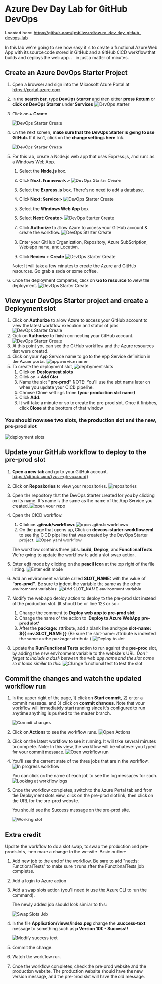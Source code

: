 # Azure Dev Day Lab for GitHub DevOps
Located here: <https://github.com/jimblizzard/azure-dev-day-github-devops-lab>

In this lab we're going to see how easy it is to create a functional Azure Web App with its source code stored in GitHub and a GitHub CICD workflow that builds and deploys the web app. . . in just a matter of minutes.
## Create an Azure DevOps Starter Project

1. Open a browser and sign into the Microsoft Azure Portal at <https://portal.azure.com>
1. In the **search bar**, type **DevOps Starter** and then either **press Return** or **click on DevOps Starter** under **Services**
    ![DevOps starter](./images/devops-starter-1.png)
1. Click on **+ Create**

    ![DevOps Starter Create](./images/devops-starter-2.png)
1. On the next screen, **make sure that the DevOps Starter is going to use GitHub.** If it isn't, click on the **change settings here** link.

    ![DevOps Starter Create](./images/devops-starter-3.png)
1. For this lab, create a Node.js web app that uses Express.js, and runs as a Windows Web App.
    1. Select the **Node.js** box.
    1. Click **Next: Framework >**
        ![DevOps Starter Create](./images/devops-starter-4.png)
    1. Select the **Express.js** box. There's no need to add a database. 
    1. Click **Next: Service >**
        ![DevOps Starter Create](./images/devops-starter-5.png)
    1. Select the **Windows Web App** box. 
    1. Select **Next: Create >**
        ![DevOps Starter Create](./images/devops-starter-6.png)

    1. Click **Authorize** to allow Azure to access your GitHub account & create the workflow.
        ![DevOps Starter Create](./images/devops-starter-7.png)
    1. Enter your GitHub Organization, Repository, Azure SubScription, Web app name, and Location. 
    1. Click **Review + Create**
        ![DevOps Starter Create](./images/devops-starter-8.png)

    Note: It will take a few minutes to create the Azure and GitHub resources. Go grab a soda or some coffee. 

1. Once the deployment completes, click on **Go to resource** to view the deployment. 
    ![DevOps Starter Create](./images/devops-starter-9.png)

## View your DevOps Starter project and create a Deployment slot

1. Click on **Authorize** to allow Azure to access your GitHub account to view the latest workflow execution and status of jobs
    ![DevOps Starter Create](./images/devops-starter-10.png)
1. Cick on **Authorize** to finish connecting your GitHub account.
    ![DevOps Starter Create](./images/devops-starter-11.png)
1. At this point you can see the GitHub workflow and the Azure resources that were created.
1. Click on your App Service name to go to the App Service definition in the Azure portal.
    ![app service name](./images/devops-starter-post-deploy.png)
1. To create the deployment slot, 
    ![deployment slots](./images/deployment-slots-1.png)
    1. Click on **Deployment slots**
    1. Click on **+ Add Slot**  
    1. Name the slot **"pre-prod"** NOTE: You'll use the slot name later on when you update your CICD pipeline.
    1. Choose Clone settings from: **{your production slot name}**
    1. Click **Add**.
    1. It will take a minute or so to create the pre-prod slot. Once it finishes, click **Close** at the boottom of that window.

### You should now see two slots, the production slot and the new, pre-prod slot

![deployment slots](./images/deployment-slots.png)

## Update your GitHub workflow to deploy to the pre-prod slot

1. **Open a new tab** and go to your GitHub account. https://github.com/{your-gh-account}
1. Click on **Repositories** to view your repositories. 
    ![repositories](./images/repositories-1.png)
1. Open the repository that the DevOps Starter created for you by clicking on its name. It's name is the same as the name of the App Service you created. 
    ![open your repo](./images/open-your-repo.png)
1. Open the CICD workflow. 
    1. Click on **.github/workflows** 
    ![open .github workflows](./images/open-github-workflows.png)
    1. On the page that opens up, Click on **devops-starter-workflow.yml** to see the CICD pipeline that was created by the DevOps Starter project. 
    ![Open yaml workflow](./images/open-workflow-1.png)

    The workflow contains three jobs. **build**, **Deploy**, and **FunctionalTests**. We're going to update the workflow to add a slot swap action.

1. Enter edit mode by clicking on the **pencil icon** at the top right of the file listing. 
    ![Enter edit mode](./images/click-on-pencil.png)
1. Add an environment variable called **SLOT_NAME:** with the value of **"pre-prod"**. Be sure to indent the variable the same as the other enviromnent variables.
    ![Add SLOT_NAME environment variable](./images/add-slot-env-var.png)
1. Modify the web app deploy action to deploy to the pre-prod slot instead of the production slot. (It should be on line 123 or so.)
    1. Change the comment to **Deploy web app to pre-prod slot**
    1. Change the name of the action to **'Deploy to Azure WebApp pre-prod slot'**
    1. After the **package:** attribute, add a blank line and type **slot-name: ${{ env.SLOT_NAME }}** (Be sure the slot-name: attribute is indented the same as the package: attribute.)
    ![Deploy to slot](./images/change-deploy-to-slot.png)
1. Update the **Run Functional Tests** action to run against the **pre-prod** slot, by adding the new environment variable to the website's URL. *Don't forget to include a dash between the web app name and the slot name so it looks similar to this:*
    ![Change functional test to test the slot](./images/functional-test-against-slot.png)

## Commit the changes and watch the updated workflow run

1. In the upper right of the page, 1) click on **Start commit**, 2) enter a commit message, and 3) click on **commit changes**. Note that your workflow will immediately start running since it's configured to run anytime anything is pushed to the master branch.

    ![Commit changes](./images/commit-changes.png)

1. Click on **Actions** to see the workflow runs.
    ![Open Actions](./images/open-actions.png)

1. Click on the latest workflow to see it running. It will take several minutes to complete. Note: In this view, the workflow will be whatever you typed for your commit message. 
    ![Open workflow run](./images/open-workflow-run.png)
1. You'll see the current state of the three jobs that are in the workflow.
    ![In progress workflow](./images/in-progress-workflow.png)

    You can click on the name of each job to see the log messages for each.
    ![Looking at workflow logs](./images/looking-at-workflow-logs.png)

1. Once the workflow completes, switch to the Azure Portal tab and from the Deployment slots view, click on the pre-prod slot link, then click on the URL for the pre-prod website. 

    You should see the Success message on the pre-prod site.  

    ![Working slot](./images/working-slot.png)
## Extra credit
Update the workflow to do a slot swap, to swap the production and pre-prod slots, then make a change to the website. Basic outline: 

1. Add new job to the end of the workflow. Be sure to add "needs: FunctionalTests" to make sure it runs after the FunctionalTests job completes. 
1. Add a login to Azure action
1. Add a swap slots action (you'll need to use the Azure CLI to run the command). 

    The newly added job should look similar to this:

    ![Swap Slots Job](./images/swap-slots.png)

1. In the file **Application/views/index.pug** change the **.success-text** message to something such as **p Version 100 - Success!!**

    ![Modify success text](./images/modify-success-text.png)
1. Commit the change.
1. Watch the workflow run.
1. Once the workflow completes, check the pre-prod website and the production website. The production website should have the new version message, and the pre-prod slot will have the old message. 
